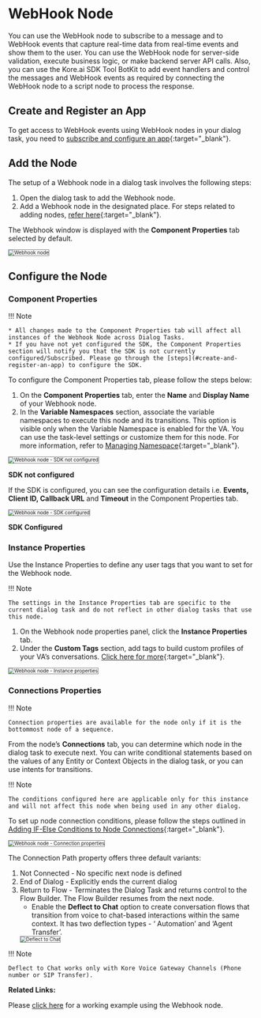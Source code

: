 # WebHook Node

You can use the WebHook node to subscribe to a message and to WebHook events that capture real-time data from real-time events and show them to the user. You can use the WebHook node for server-side validation, execute business logic, or make backend server API calls. Also, you can use the Kore.ai SDK Tool BotKit to add event handlers and control the messages and WebHook events as required by connecting the WebHook node to a script node to process the response.


## Create and Register an App

To get access to WebHook events using WebHook nodes in your dialog task, you need to [subscribe and configure an app](https://docsinternal-kore.github.io/docs/xo/sdk/sdk-configuration/){:target="_blank"}.


## Add the Node

The setup of a Webhook node in a dialog task involves the following steps:

1. Open the dialog task to add the Webhook node.
2. Add a Webhook node in the designated place. For steps related to adding nodes, [refer here](../../using-the-dialog-builder-tool/#add-nodes){:target="_blank"}.

The Webhook window is displayed with the **Component Properties** tab selected by default.

<img src="../images/webhook-node-img2-add-node.png" alt="Webhook node" title="Webhook node" style="border:1px solid gray;zoom:70%;">


## Configure the Node

### Component Properties

!!! Note
    
    * All changes made to the Component Properties tab will affect all instances of the Webhook Node across Dialog Tasks.
    * If you have not yet configured the SDK, the Component Properties section will notify you that the SDK is not currently configured/Subscribed. Please go through the [steps](#create-and-register-an-app) to configure the SDK.
 

To configure the Component Properties tab, please follow the steps below:

1. On the **Component Properties** tab, enter the **Name** and **Display Name** of your Webhook node. 
2. In the **Variable Namespaces** section, associate the variable namespaces to execute this node and its transitions. This option is visible only when the Variable Namespace is enabled for the VA. You can use the task-level settings or customize them for this node. For more information, refer to [Managing Namespace](../../../../../app-settings/managing-namespace){:target="_blank"}.


<img src="../images/webhook-node-img3-component-properties-sdk-not-configured.png" alt="Webhook node - SDK not configured" title="Webhook node - SDK Not configured" style="border:1px solid gray;zoom:70%;">
    
**SDK not configured**

If the SDK is configured, you can see the configuration details i.e. **Events, Client ID, Callback URL** and **Timeout** in the Component Properties tab.

<img src="../images/webhook-node-img3-component-properties-sdk-configured.png" alt="Webhook node - SDK configured" title="Webhook node - SDK configured" style="border:1px solid gray;zoom:70%;">

**SDK Configured**


### Instance Properties

Use the Instance Properties to define any user tags that you want to set for the Webhook node.

!!! Note

    The settings in the Instance Properties tab are specific to the current dialog task and do not reflect in other dialog tasks that use this node.

1. On the Webhook node properties panel, click the **Instance Properties** tab.
2. Under the **Custom Tags** section, add tags to build custom profiles of your VA’s conversations. [Click here for more](../../../../../analytics/automation/custom-dashboard/custom-meta-tags/){:target="_blank"}.

<img src="../images/webhook-node-img4-instance-properties.png" alt="Webhook node - Instance properties" title="Webhook node - Instance properties" style="border:1px solid gray;zoom:70%;">


### Connections Properties

!!! Note

    Connection properties are available for the node only if it is the bottommost node of a sequence. 

From the node’s **Connections** tab, you can determine which node in the dialog task to execute next. You can write conditional statements based on the values of any Entity or Context Objects in the dialog task, or you can use intents for transitions.

!!! Note

    The conditions configured here are applicable only for this instance and will not affect this node when being used in any other dialog.


To set up node connection conditions, please follow the steps outlined in [Adding IF-Else Conditions to Node Connections](../../node-connections/nodes-conditions){:target="_blank"}.

<img src="../images/webhook-node-img5-connections-properties.png" alt="Webhook node - Connection properties" title="Webhook node - Connection properties" style="border:1px solid gray;zoom:70%;">  

The Connection Path property offers three default variants:

1. Not Connected - No specific next node is defined
2. End of Dialog - Explicitly ends the current dialog
3. Return to Flow - Terminates the Dialog Task and returns control to the Flow Builder. The Flow Builder resumes from the next node.
    * Enable the **Deflect to Chat** option to create conversation flows that transition from voice to chat-based interactions within the same context.
    It has two deflection types - ‘ Automation’ and ‘Agent Transfer’.  
    <img src="../images/deflect-to-chat1.png" alt="Deflect to Chat" title="Deflect to Chat" style="border:1px solid gray;zoom:70%;">


!!! Note

    Deflect to Chat works only with Kore Voice Gateway Channels (Phone number or SIP Transfer).



**Related Links:**

Please [click here](https://community.kore.ai/t/example-of-how-to-use-web-hook-node-for-response-which-takes-more-than-20-seconds/989) for a working example using the Webhook node.